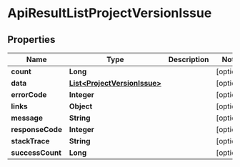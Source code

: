 
# ApiResultListProjectVersionIssue

## Properties
Name | Type | Description | Notes
------------ | ------------- | ------------- | -------------
**count** | **Long** |  |  [optional]
**data** | [**List&lt;ProjectVersionIssue&gt;**](ProjectVersionIssue.md) |  |  [optional]
**errorCode** | **Integer** |  |  [optional]
**links** | **Object** |  |  [optional]
**message** | **String** |  |  [optional]
**responseCode** | **Integer** |  |  [optional]
**stackTrace** | **String** |  |  [optional]
**successCount** | **Long** |  |  [optional]



